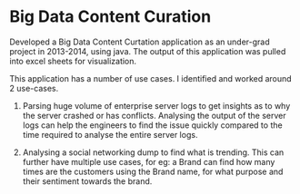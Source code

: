 # Big Data Content Curation

Developed a Big Data Content Curtation application as an under-grad project in 2013-2014, using java. The output of this application was pulled into excel sheets for visualization.

This application has a number of use cases. I identified and worked around 2 use-cases.

1. Parsing huge volume of enterprise server logs to get insights as to why the server crashed or has conflicts. Analysing the output of the server logs can help the engineers to find the issue quickly compared to the time required to analyse the entire server logs.

2. Analysing a social networking dump to find what is trending. This can further have multiple use cases, for eg: a Brand can find how many times are the customers using the Brand name, for what purpose and their sentiment towards the brand.

